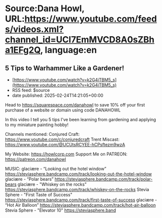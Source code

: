 # Source:Dana Howl, URL:https://www.youtube.com/feeds/videos.xml?channel_id=UCI7EmMVCD8A0sZBha1EFg2Q, language:en

## 5 Tips to Warhammer Like a Gardener!
 - [https://www.youtube.com/watch?v=k2G4iTBM5_s](https://www.youtube.com/watch?v=k2G4iTBM5_s)
 - RSS feed: $source
 - date published: 2025-02-24T14:21:05+00:00

Head to https://squarespace.com/danahowl to save 10% off your first purchase of a website or domain using code DANAHOWL

In this video I tell you 5 tips I've been learning from gardening and applying to my miniature painting hobby!

Channels mentioned:
Conjured Craft: https://www.youtube.com/c/conjuredcraft
Trent Miscast: https://www.youtube.com/@UCUtsRCYEE-hCPsftezm9wzA 

My Website: https://howlcorp.com
Support Me on PATREON: https://patreon.com/danahowl

MUSIC:
glaciære - “Looking out the hotel window”
https://steviasphere.bandcamp.com/track/looking-out-the-hotel-window
glaciære - “Polar bears”
https://steviasphere.bandcamp.com/track/polar-bears
glaciære - "Whiskey on the rocks"
https://steviasphere.bandcamp.com/track/whiskey-on-the-rocks
Stevia Sphere - "First Taste of Success"
https://steviasphere.bandcamp.com/track/first-taste-of-success
glaciære - “Hot Air Balloon”
https://steviasphere.bandcamp.com/track/hot-air-balloon  
Stevia Sphere - "Elevator 10"
https://steviasphere.band

